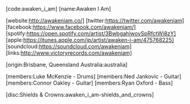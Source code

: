 [code:awaken_i_am]
[name:Awaken I Am]

[website:http://awakeniam.co/]
[twitter:https://twitter.com/awakeniam]
[facebook:https://www.facebook.com/awakeniam/]
[spotify:https://open.spotify.com/artist/3BwbgahlwovSpRfctWi8zY]
[apple:https://itunes.apple.com/jp/artist/awaken-i-am/475768225]
[soundcloud:https://soundcloud.com/awakeniam]
[links:http://www.victoryrecords.com/awakeniam]

[origin:Brisbane, Queensland Australia:australia]

[members:Luke McKenzie - Drums]
[members:Ned Jankovic - Guitar]
[members:Connor Oakley - Guitar]
[members:Ryan Oxford - Bass]

[disc:Shields & Crowns:awaken_i_am-shields_and_crowns]

